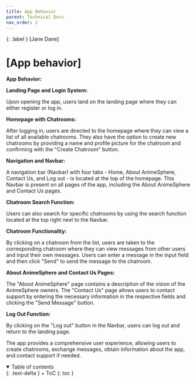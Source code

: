 ```yaml
---
title: App Behavior
parent: Technical Docs
nav_order: 2
---
```


{: .label }
[Jane Dane]

# [App behavior]

**App Behavior:**

**Landing Page and Login System:**

Upon opening the app, users land on the landing page where they can either register or log in.

**Homepage with Chatrooms:**

After logging in, users are directed to the homepage where they can view a list of all available chatrooms.
They also have the option to create new chatrooms by providing a name and profile picture for the chatroom and confirming with the "Create Chatroom" button.

**Navigation and Navbar:**

A navigation bar (Navbar) with four tabs - Home, About AnimeSphere, Contact Us, and Log out - is located at the top of the homepage.
This Navbar is present on all pages of the app, including the About AnimeSphere and Contact Us pages.

**Chatroom Search Function:**

Users can also search for specific chatrooms by using the search function located at the top right next to the Navbar.

**Chatroom Functionality:**

By clicking on a chatroom from the list, users are taken to the corresponding chatroom where they can view messages from other users and input their own messages.
Users can enter a message in the input field and then click "Send" to send the message to the chatroom.

**About AnimeSphere and Contact Us Pages:**

The "About AnimeSphere" page contains a description of the vision of the AnimeSphere owners.
The "Contact Us" page allows users to contact support by entering the necessary information in the respective fields and clicking the "Send Message" button.

**Log Out Function:**

By clicking on the "Log out" button in the Navbar, users can log out and return to the landing page.

The app provides a comprehensive user experience, allowing users to create chatrooms, exchange messages, obtain information about the app, and contact support if needed.

<details open markdown="block">
{: .text-delta }
<summary>Table of contents</summary>
+ ToC
{: toc }
</details>
